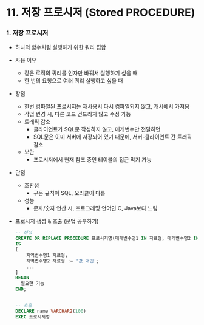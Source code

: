 # 11. 저장 프로시저 (Stored PROCEDURE)



### 1. 저장 프로시저

* 하나의 함수처럼 실행하기 위한 쿼리 집합

* 사용 이유

  * 같은 로직의 쿼리를 인자만 바꿔서 실행하기 싶을 때
  * 한 번의 요청으로 여러 쿼리 실행하고 싶을 때

* 장점

  * 한번 컴파일된 프로시저는 재사용시 다시 컴파일되지 않고, 캐시에서 가져옴
  * 작업 변경 시, 다른 코드 건드리지 않고 수정 가능
  * 트래픽 감소
    * 클라이언트가 SQL문 작성하지 않고, 매개변수만 전달하면
    * SQL문은 이미 서버에 저장되어 있기 때문에, 서버-클라이언트 간 트래픽 감소
  * 보안
    * 프로시저에서 현재 참조 중인 테이블의 접근 막기 가능

* 단점

  * 호환성
    * 구문 규칙이 SQL, 오라클이 다름
  * 성능
    * 문자/숫자 연산 시, 프로그래밍 언어인 C, Java보다 느림

* 프로시저 생성 & 호출 (문법 공부하기)

  ```sql
  -- 생성
  CREATE OR REPLACE PROCEDURE 프로시저명(매개변수명1 IN 자료형, 매개변수명2 IN VARCHAR2, 리턴변수명 OUT 자료형)
  IS
  [
      지역변수명1 자료형;
      지역변수명2 자료형 := '값 대입';
      ...
  ]
  BEGIN
  	필요한 기능
  END;
  
  
  -- 호출
  DECLARE name VARCHAR2(100)
  EXEC 프로시저명
  ```

  